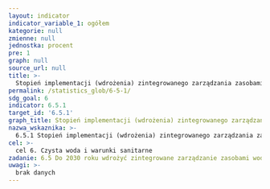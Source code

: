 ```yaml
---
layout: indicator
indicator_variable_1: ogółem
kategorie: null
zmienne: null
jednostka: procent
pre: 1
graph: null
source_url: null
title: >-
  Stopień implementacji (wdrożenia) zintegrowanego zarządzania zasobami wodnymi (0-100)
permalink: /statistics_glob/6-5-1/
sdg_goal: 6
indicator: 6.5.1
target_id: '6.5.1'
graph_title: Stopień implementacji (wdrożenia) zintegrowanego zarządzania zasobami wodnymi (0-100)
nazwa_wskaznika: >-
  6.5.1 Stopień implementacji (wdrożenia) zintegrowanego zarządzania zasobami wodnymi (0-100)
cel: >-
  cel 6. Czysta woda i warunki sanitarne
zadanie: 6.5 Do 2030 roku wdrożyć zintegrowane zarządzanie zasobami wodnymi na wszystkich poziomach, w tym poprzez współpracę transgraniczną
uwagi: >-
  brak danych
---
```

